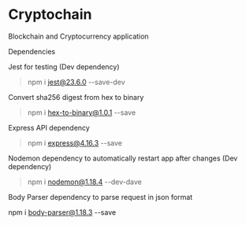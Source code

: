 # Cryptochain
Blockchain and Cryptocurrency application

Dependencies

Jest for testing (Dev dependency)

>npm i jest@23.6.0 --save-dev

Convert sha256 digest from hex to binary

>npm i hex-to-binary@1.0.1 --save

Express API dependency

>npm i express@4.16.3 --save

Nodemon dependency to automatically restart app after changes (Dev dependency)

>npm i nodemon@1.18.4 --dev-dave

Body Parser dependency to parse request in json format

npm i body-parser@1.18.3 --save
